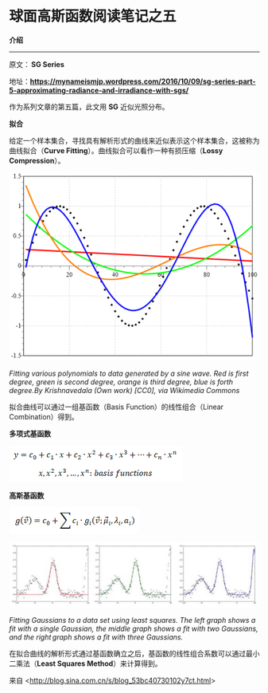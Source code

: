# 球面高斯函数阅读笔记之五

**介绍** 

**** 

原文： **SG Series** 

地址：**https://mynameismjp.wordpress.com/2016/10/09/sg-series-part-5-approximating-radiance-and-irradiance-with-sgs/** 

作为系列文章的第五篇，此文用 **SG** 近似光照分布。 

 

**拟合** 

 

给定一个样本集合，寻找具有解析形式的曲线来近似表示这个样本集合，这被称为曲线拟合（**Curve Fitting**）。曲线拟合可以看作一种有损压缩（**Lossy Compression**）。 

![img](Spherical_gaussian05.assets/clip_image002.png)

﻿*Fitting various polynomials to data generated by a sine wave. Red is first degree, green is second degree, orange is third degree, blue is forth degree.By Krishnavedala (Own work) [CC0], via Wikimedia Commons* 

拟合曲线可以通过一组基函数（Basis Function）的线性组合（Linear Combination）得到。 

**多项式基函数** 

![img](Spherical_gaussian05.assets/clip_image003.png)

**高斯基函数** 

![img](Spherical_gaussian05.assets/clip_image004.png)

 

![img](Spherical_gaussian05.assets/clip_image006.jpg)

﻿*Fitting Gaussians to a data set using least squares. The left graph shows a fit with a single Gaussian, the middle graph shows a fit with two Gaussians, and the right* *graph shows a fit with three Gaussians.* 

在拟合曲线的解析形式通过基函数确立之后，基函数的线性组合系数可以通过最小二乘法（**Least Squares Method**）来计算得到。 

 

来自 <<http://blog.sina.com.cn/s/blog_53bc40730102y7ct.html>>  

 

 